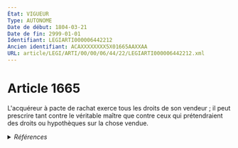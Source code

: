 ```yaml
---
État: VIGUEUR
Type: AUTONOME
Date de début: 1804-03-21
Date de fin: 2999-01-01
Identifiant: LEGIARTI000006442212
Ancien identifiant: ACAXXXXXXXX5X01665AAXXAA
URL: article/LEGI/ARTI/00/00/06/44/22/LEGIARTI000006442212.xml
---
```


<h1>Article 1665</h1>

L'acquéreur à pacte de rachat exerce tous les droits de son vendeur ; il peut
prescrire tant contre le véritable maître que contre ceux qui prétendraient des
droits ou hypothèques sur la chose vendue.


<details>
  <summary><em>Références</em></summary>

  <h2>Références faites par l'article</h2>
  
  <ul>
    <li>
      CODIFICATION source Loi 1804-03-06
    </li>
    <li>
      CREATION source Loi 1804-03-06 promulguée le 16 mars 1804
    </li>
  </ul>
</details>
